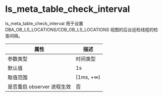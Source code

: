 ls_meta_table_check_interval 
=============================================

ls_meta_table_check_interval 用于设置 DBA_OB_LS_LOCATIONS/CDB_OB_LS_LOCATIONS 视图的后台巡检线程的检查间隔。


|      **属性**      |  **描述**   |
|------------------|-----------|
| 参数类型             | 时间类型      |
| 默认值              | 1s        |
| 取值范围             | \[1ms, +∞) |
| 是否重启 observer 进程生效 | 否         |



